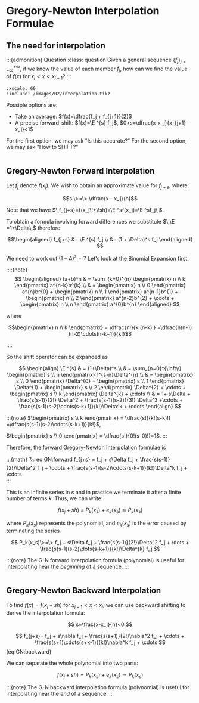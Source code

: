 ```{index} Gregory-Newton Interpolation Formulae
```
# Gregory-Newton Interpolation Formulae

## The need for interpolation



:::{admonition} Question
:class: question
Given a general sequence
$\left\{f_j\right\}_{j=-\infty}^{+\infty}$, if we know the value of each
member $f_j$, how can we find the value of $f(x)$ for
$x_j < x < x_{j+1}$?
:::

<!-- :::{figure} /images/fig-interpolation.svg
---
width: 600px
name: figure-discretepoints
---
::: -->

```{tikz} Sequence and interpolation.
:xscale: 60
:include: /images/02/interpolation.tikz
```

Possiple options are:
-   Take an average: $f(x)=\dfrac{f_j + f_{j+1}}{2}$
-   A precise forward-shift: $f(x)=\E ^{s} f_j$,
    $0<s=\dfrac{x-x_j}{x_{j+1}-x_j}<1$

For the first option, we may ask "Is this accurate?" For the second option, we may ask "How to SHIFT?"

```{index} Gregory-Newton Interpolation Formulae; Gregory-Newton Forward Interpolation
```
## Gregory-Newton Forward Interpolation

Let $f_j$ denote $f(x_j)$. We wish to obtain an approximate value for
$f_{j+s}$, where: 

$$s \>=\> \dfrac{x - x_j}{h}$$

Note that we have $\,f_{j+s}=f(x_j\!+\!sh)=\E ^sf(x_j)=\E ^sf_j\,$.

To obtain a formula involving forward differences we substitute
$\,\E =1+\Delta\,$ therefore: 

$$\begin{aligned}
        f_{j+s} &= \E ^{s} f_j \\
                &= (1 + \Delta)^s f_j     
\end{aligned}
$$

We need to work out $(1 + \Delta)^s=?$ Let's look at the Binomial Expansion first

::::{note} 
$$
\begin{aligned}
	    (a+b)^n & =  \sum_{k=0}^{n} \begin{pmatrix} n \\ k \end{pmatrix} a^{n-k}b^{k} \\
			    & = \begin{pmatrix} n \\ 0 \end{pmatrix} a^{n}b^{0} 
					+ \begin{pmatrix} n \\ 1 \end{pmatrix} a^{n-1}b^{1}
					+ \begin{pmatrix} n \\ 2 \end{pmatrix} a^{n-2}b^{2}
					+ \cdots
					+ \begin{pmatrix} n \\ n \end{pmatrix} a^{0}b^{n}
\end{aligned}
$$

where

$$\begin{pmatrix} n \\ k \end{pmatrix} = \dfrac{n!}{k!(n-k)!}
	=\dfrac{n(n-1)(n-2)\cdots(n-k+1)}{k!}$$

::::

So the shift operator can be expanded as

$$
\begin{align}
\E ^{s} & =  (1+\Delta)^s  \\
      & =  \sum_{n=0}^{\infty} \begin{pmatrix} s \\ n \end{pmatrix} 1^{s-n}\Delta^{n} \\
      & = \begin{pmatrix} s \\ 0 \end{pmatrix} \Delta^{0} 
            + \begin{pmatrix} s \\ 1 \end{pmatrix} \Delta^{1}
            + \begin{pmatrix} s \\ 2 \end{pmatrix} \Delta^{2}
            + \cdots
            + \begin{pmatrix} s \\ k \end{pmatrix} \Delta^{k}
            + \cdots \\
      & = 1+ s\Delta + \frac{s(s-1)}{2!} \Delta^2 + \frac{s(s-1)(s-2)}{3!} \Delta^3 +\cdots + \frac{s(s-1)(s-2)\cdots(s-k+1)}{k!}\Delta^k + \cdots
\end{align}
$$

:::{note}
$\begin{pmatrix} s \\ k \end{pmatrix} = \dfrac{s!}{k!(s-k)!} =\dfrac{s(s-1)(s-2)\cdots(s-k+1)}{k!}$,

$\begin{pmatrix} s \\ 0 \end{pmatrix} = \dfrac{s!}{0!(s-0)!}=1$.
:::

Therefore, the forward Gregory-Newton Interpolation formulae is

:::{math}
:label: eq:GN:forward
f_{j+s} =  f_j + s\Delta f_j
        + \frac{s(s-1)}{2!}\Delta^2 f_j + \cdots 
        + \frac{s(s-1)(s-2)\cdots(s-k+1)}{k!}\Delta^k f_j + \cdots    
:::

This is an infinite series in $s$ and in practice we terminate it after
a finite number of terms $k$. Thus, we can write:

$$f(x_j+sh) \>=\> P_k(x_s) + e_k(x_s) \>\simeq\> P_k(x_s)$$

where $P_k(x_s)$ represents the polynomial, and $e_k(x_s)$ is the error caused by terminating the series

$$
P_k(x_s)\>=\> f_j
            + s\Delta f_j
            + \frac{s(s-1)}{2!}\Delta^2 f_j
            + \dots
            + \frac{s(s-1)(s-2)\dots(s-k+1)}{k!}\Delta^{k} f_j
$$

:::{note}
The G-N forward interpolation formula (polynomial) is useful for
interpolating near the *beginning* of a sequence.
:::


```{index} Gregory-Newton Interpolation Formulae; Gregory-Newton Backward Interpolation
```
## Gregory-Newton Backward Interpolation


To find $f(x)=f(x_j+sh)$ for $x_{j-1}<x<x_j$, we can use backward
shifting to derive the interpolation formula:

$$
s=\frac{x-x_j}{h}<0
$$

$$
f_{j+s}= f_j + s\nabla f_j
            + \frac{s(s+1)}{2!}\nabla^2 f_j
            + \cdots
            + \frac{s(s+1)\cdots(s+k-1)}{k!}\nabla^k f_j + \cdots
$$(eq:GN:backward)

We can separate the whole polynomial into two parts:

$$f(x_j + sh) = P_k(x_s) + e_k(x_s) \simeq P_k(x_s)$$



:::{note}
The G-N backward interpolation formula (polynomial) is useful for
interpolating near the *end* of a sequence.
:::

